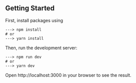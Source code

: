 
## Getting Started

First, install packages using
``` 
---> npm install
# or
---> yarn install
```

Then, run the development server:

```
---> npm run dev
# or
---> yarn dev
```

Open http://localhost:3000 in your browser to see the result.
